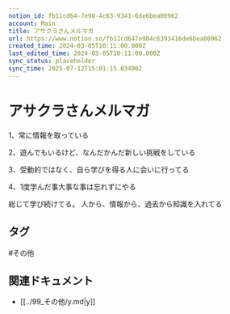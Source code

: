 ```yaml
---
notion_id: fb11cd64-7e98-4c63-9341-6de6bea00962
account: Main
title: アサクラさんメルマガ
url: https://www.notion.so/fb11cd647e984c6393416de6bea00962
created_time: 2024-03-05T10:11:00.000Z
last_edited_time: 2024-03-05T10:11:00.000Z
sync_status: placeholder
sync_time: 2025-07-12T15:01:15.034902
---
```

# アサクラさんメルマガ

1、常に情報を取っている

2、遊んでもいるけど、なんだかんだ新しい挑戦をしている

3、受動的ではなく、自ら学びを得る人に会いに行ってる

4、1度学んだ事大事な事は忘れずにやる

総じて学び続けてる。
人から、情報から、過去から知識を入れてる

## タグ

#その他 

## 関連ドキュメント

- [[../99_その他/y.md|y]]
